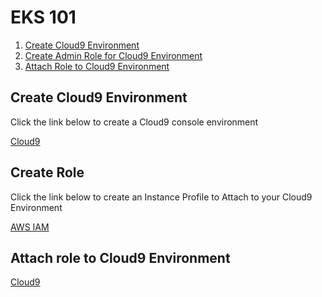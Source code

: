 # EKS 101
1. [Create Cloud9 Environment](#create-cloud9-environment)
2. [Create Admin Role for Cloud9 Environment](#create-role)
3. [Attach Role to Cloud9 Environment](#attach-role-to-cloud9-environment)

## Create Cloud9 Environment
Click the link below to create a Cloud9 console environment

<a href="https://us-west-2.console.aws.amazon.com/cloud9/home?region=us-west-2" target="_blank">Cloud9</a>

## Create Role
Click the link below to create an Instance Profile to Attach to your Cloud9 Environment

[AWS IAM](https://console.aws.amazon.com/iam/home#/roles$new?step=review&commonUseCase=EC2%2BEC2&selectedUseCase=EC2&policies=arn:aws:iam::aws:policy%2FAdministratorAccess)

## Attach role to Cloud9 Environment
[Cloud9](https://us-west-2.console.aws.amazon.com/ec2/v2/home?region=us-west-2#Instances:sort=desc:launchTime)
